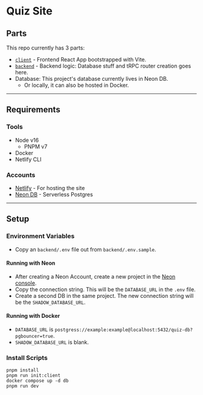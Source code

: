 # Quiz Site

## Parts

This repo currently has 3 parts:

- [`client`](./client/README.md) - Frontend React App bootstrapped with Vite.
- [`backend`](./backend/README.md) - Backend logic: Database stuff and tRPC router creation goes here.
- Database: This project's database currently lives in Neon DB.
  - Or locally, it can also be hosted in Docker.

---

## Requirements

### Tools

- Node v16
  - PNPM v7
- Docker
- Netlify CLI

### Accounts

- [Netlify](https://app.netlify.com) - For hosting the site
- [Neon DB](https://neon.tech) - Serverless Postgres

---

## Setup

### Environment Variables

- Copy an `backend/.env` file out from `backend/.env.sample`.

#### Running with Neon

- After creating a Neon Account, create a new project in the [Neon console](https://console.neon.tech).
- Copy the connection string. This will be the `DATABASE_URL` in the `.env` file.
- Create a second DB in the same project. The new connection string will be the `SHADOW_DATABASE_URL`.

#### Running with Docker

- `DATABASE_URL` is `postgress://example:example@localhost:5432/quiz-db?pgbouncer=true`.
- `SHADOW_DATABASE_URL` is blank.

### Install Scripts

```shell
pnpm install
pnpm run init:client
docker compose up -d db
pnpm run dev
```
